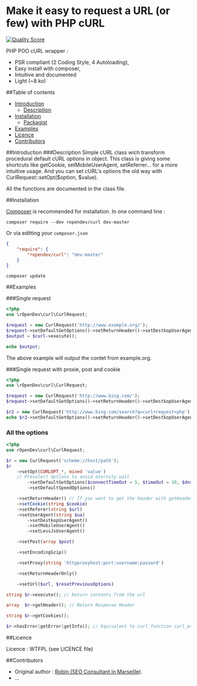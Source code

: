 # Make it easy to request a URL (or few) with PHP cURL

[![Quality Score](https://img.shields.io/scrutinizer/g/RobinDev/curlRequest.svg?style=flat-square)](https://scrutinizer-ci.com/g/RobinDev/curlRequest)

PHP POO cURL wrapper :
* PSR compliant (2 Coding Style, 4 Autoloading),
* Easy install with composer,
* Intuitive and documented
* Light (~8 ko)

##Table of contents
* [Introduction](#introduction)
    * [Description](#description)
* [Installation](#installation)
    * [Packagist](https://packagist.org/packages/ropendev/curl)
* [Examples](#examples)
* [Licence](#licence)
* [Contributors](#contributors)

##Introduction
###Description
Simple cURL class wich transform procedural default cURL options in object. This class is giving some shortcuts like getCookie, setMobileUserAgent, setReferrer... for a more intuitive usage. And you can set cURL's options the old way with CurlRequest::setOpt($option, $value).

All the functions are documented in the class file.

##Installation

[Composer](http://getcomposer.org) is recommended for installation.
In one command line :
```
composer require --dev ropendev/curl dev-master
```
Or via editting your `composer.json`
```json
{
    "require": {
        "ropendev/curl": "dev-master"
    }
}
```
```
composer update
```

##Examples

###Single request
```php
<?php
use \rOpenDev\curl\CurlRequest;

$request = new CurlRequest('http://www.example.org/');
$request->setDefaultGetOptions()->setReturnHeader()->setDestkopUserAgent()->setEncodingGzip();
$output = $curl->execute();

echo $output;
```
The above example will output the contet from example.org.

###Single request with proxie, post and cookie
```php
<?php
use \rOpenDev\curl\CurlRequest;

$request = new CurlRequest('http://www.bing.com/');
$request->setDefaultGetOptions()->setReturnHeader()->setDestkopUserAgent()->setEncodingGzip()->execute();

$r2 = new CurlRequest('http://www.bing.com/search?q=curl+request+php');
echo $r2->setDefaultGetOptions()->setReturnHeader()->setDestkopUserAgent()->setEncodingGzip()->setCookie($request->getCookie())->setProxy('domain:port:user:password')->execute();
```
### All the options
```php
<?php
use rOpenDev\curl\CurlRequest;

$r = new CurlRequest('scheme://host/path');
$r
    ->setOpt(CURLOPT_*, mixed 'value')
	// Preselect Options to avoid eternity wait
        ->setDefaultGetOptions($connectTimeOut = 5, $timeOut = 10, $dnsCacheTimeOut = 600, $followLocation = true, $maxRedirs = 5)
        ->setDefaultSpeedOptions()

    ->setReturnHeader() // If you want to get the header with getHeader()
    ->setCookie(string $cookie)
    ->setReferer(string $url)
    ->setUserAgent(string $ua)
        ->setDestkopUserAgent()
        ->setMobileUserAgent()
        ->setLessJsUserAgent()

    ->setPost(array $post)

    ->setEncodingGzip()

    ->setProxy(string 'httpproxyhost:port:username:passwrd')

    ->setReturnHeaderOnly()

    ->setUrl($url, $resetPreviousOptions)

string $r->execute(); // Return contents from the url

array  $r->getHeader(); // Return Response Header

string $r->getCookies();

$r->hasError|getError|getInfo(); // Equivalent to curl function curl_errno|curl_error|curl_getinfo();

```

##Licence

Licence : WTFPL (see LICENCE file)

##Contributors

* Original author : [Robin (SEO Consultant in Marseille)](http://www.robin-d.fr/).
* ...
